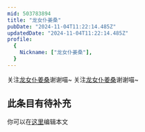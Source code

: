 ```yaml
---
mid: 503783894
title: "龙女仆姜桑"
pubDate: "2024-11-04T11:22:14.485Z"
updatedDate: "2024-11-04T11:22:14.485Z"
profile:
  {
    Nickname: ["龙女仆姜桑"],
  }
---
```


关注[龙女仆姜桑](https://space.bilibili.com/503783894)谢谢喵~ 关注[龙女仆姜桑](https://space.bilibili.com/503783894)谢谢喵~

## 此条目有待补充
你可以在[这里](https://github.com/Yuhanawa/VTuber.ICU/edit/master/src/content/v/龙女仆姜桑/index.md)编辑本文
